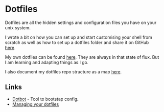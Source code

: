 # Dotfiles
Dotfiles are all the hidden settings and configuration files you have on your unix system.

I wrote a bit on how you can set up and start customising your shell from scratch as well as how to set up a dotfiles folder and share it on GitHub [here](https://medium.com/@NikitaVoloboev/pretty-and-fast-shell-97ea870f2805).

My own dotfiles can be found [here](https://github.com/nikitavoloboev/dotfiles). They are always in that state of flux. But I am learning and adapting things as I go.

I also document my dotfiles repo structure as a map [here](https://my.mindnode.com/mmrT2AC9e8W8xJbz1uy6mvrYxBsWQVnx3zPJsWaw#-971.5,213.8,5).

## Links
- [Dotbot](https://github.com/anishathalye/dotbot) - Tool to bootstap config.
- [Managing your dotfiles](http://www.anishathalye.com/2014/08/03/managing-your-dotfiles/)